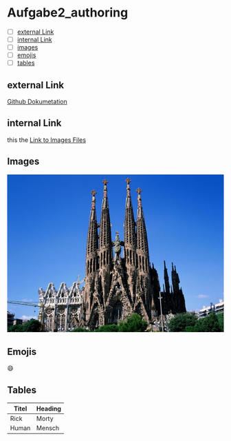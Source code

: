 # Aufgabe2_authoring

- [ ] [external Link](#external-link)
- [ ] [internal Link](#internal-link)
- [ ] [images](#images)
- [ ] [emojis](#emojis)
- [ ] [tables](#tables)

## external Link 

[Github Dokumetation](https://help.github.com/en "Github Dokumentaion")


## internal Link

this the [Link to Images Files](images_file "Images File")


## Images

![Sagrada Familia](/images_file/sagrada_familia.jpg "image")


## Emojis

:smile:


## Tables

| Titel | Heading |
| --- | ---|
| Rick | Morty |
| Human | Mensch |







